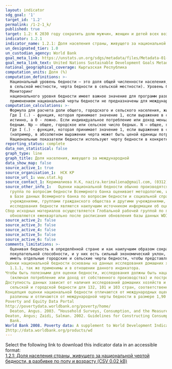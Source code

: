 ```yaml
---
layout: indicator
sdg_goal: '1'
target_id: '1.2'
permalink: /1-2-1_k/
published: true
target: 1.2: К 2030 году сократить долю мужчин, женщин и детей всех возрастов, живущих в нищете во всех её проявлениях, согласно национальным определениям, по крайней мере наполовину
indicator: 1.2.1
indicator_name: 1.2.1: Доля населения страны, живущего за национальной чертой бедности, в разбивке по полу и возрасту
un_designated_tier: 1.0
un_custodian_agency: World Bank
goal_meta_link: https://unstats.un.org/sdgs/metadata/files/Metadata-01-02-01.pdf
goal_meta_link_text: United Nations Sustainable Development Goals Metadata (PDF 98.2 KB)
national_geographical_coverage: Кыргызская Республика
computation_units: Доля (%)
computation_definitions: >-
  Национальный уровень бедности – это доля общей численности населения, живущая ниже национальной черты бедности. Уровень бедности в сельских районах – это процент сельского населения, живущего ниже национальной черты бедности (или в тех случаях, когда используется отдельная черта бедности
  в сельской местности, черта бедности в сельской местности). Уровень бедности в городах – это процент городского населения, живущего ниже национальной черты бедности (или в тех случаях, когда используется отдельная черта бедности в городах, черта бедности в городах).
  Мониторинг
  национального уровня бедности имеет важное значение для программ развития конкретной страны. Национальная черта бедности используется для получения более точных оценок бедности в соответствии с конкретными экономическими и социальными условиями страны. Показатели бедности, полученные с
  применением нацианальной черты бедности не предназначены для международного сопоставления по странам.
computation_calculations: >-
  Формула для расчета доли общего, городского и сельского населения, живущего за национальной чертой бедности, доля населения, живущего в условиях нищеты, выглядит следующим образом [INSERT CALCULATION HERE]
  Где I (.) - функция, которая принимает значение 1, если выражение в скобках
  истинно, а 0 - ложно. Если индивидуальное потребление или доход меньше национальной черты бедности z (например, в абсолютном выражении черта может быть ценой единицы потребления или в относительном выражении процентом от распределения доходов), то I (.) равна 1, и индивидуум считается
  бедным. Np – общее, городское или сельское число бедных. N – общее, городское или сельское население.
  Где I (.) - функция, которая принимает значение 1, если выражение в скобках истинно, а 0 - ложно. Если индивидуальное потребление или доход меньше национальной черты бедности z
  (например, в абсолютном выражении черта может быть ценой единицы потребления или в относительном выражении процентом от распределения доходов), то I (.) равна 1, и индивидуум считается бедным. Np – общее, городское или сельское число бедных. N – общее, городское или сельское население.
  Национальные показатели бедности используют черту бедности в конкретной стране, отражающую экономические и социальные условия страны.
reporting_status: complete
data_non_statistical: false
graph_type: line
graph_title: Доля населения, живущего за международной
data_show_map: false
source_active_1: true
source_organisation_1:  НСК КР
source_url_1: www.stat.kg
source_contact_1: Керималиева Н.К, nazira.kerimaliena@gmail.com, (0312) 32 46 91
source_other_info_1:   Оценки национальной бедности обычно производятся и принадлежат правительствам стран (например, Национальными статистическими офисами), а иногда с технической помощью со стороны Всемирного банка и ПРООН (UNDP). После опубликования национальной оценки бедности правительством, Глобальная
  группа по вопросам бедности Всемирного банка оценивает методологию, используемую правительством, по возможности оценивает оценки с необработанными данными и консультирует экономистов страны для публикации. Принятые оценки наряду с метаданными будут опубликованы в базе данных WDI, а также
  в Базе данных Всемирного банка по вопросам бедности и социальной справедливости.Другим источником является оценка бедности Всемирного банка. Всемирный банк периодически готовит оценки бедности для стран, в которых она активно участвует, в тесном сотрудничестве с национальными
  учреждениями, группами гражданского общества и другими учреждениями, занимающимися вопросами развития. Отчеты об оценках бедности сообщают о масштабах и причинах бедности и предлагают стратегии по ее сокращению. Они часто включают отдельные оценки городской и сельской бедности. Такие
  исследования бедности являются наилучшим источником информации об оценке бедности с использованием национальной черты бедности.
Сбор исходных материалов осуществляется Глобальной рабочей группой по проблемам бедности Всемирного банка. Данные в показателях мирового развития (WDI)
  обновляются ежеквартально после расписания обновления базы данных WDI.
source_active_2: false
source_active_3: false
source_active_4: false
source_active_5: false
source_active_6: false
comments_limitations: >-
  Оценивая бедность в определённой стране и как наилучшим образом сократить бедность в соответствии с национальными определениями, основное внимание уделяется черте бедности, которая считается подходящей для этой страны. Черты бедности в разных странах различаются с точки зрения их
  покупательной способности, и у них есть сильный экономический уклон, так что более богатые страны, как правило, принимают более высокий уровень жизни при определении бедности. Внутри страны стоимость жизни обычно выше в городских районах, чем в сельской местности. Некоторые страны могут
  иметь отдельные городские и сельские черты бедности, чтобы представлять различные покупательные способности.
Оценки национальной бедности основаны на данных исследования домашних хозяйств. Оговорки и ограничения, связанные с данными исследований, применяемые к разработке индикатора
  1.1.1, так же применимы и в отношении данного индикатора.
Чтобы быть полезными для оценки бедности, исследования должны быть национально репрезентативными. Они также должны включать достаточно информации для расчёта комплексной оценки общего потребления или доходов домашних хозяйств
  (включая потребление или доход от собственного производства) и построения правильно взвешенного распределения потребления или дохода на человека.
Доступность данных зависит от наличия исследований домашних хозяйств и анализа данных исследований. В настоящее время имеются данные об общей,
  сельской и городской бедности для 132, 101 и 103 стран, соответственно.
Концепция оценки национальной бедности отличаются от международных оценок бедности. Национальный уровень бедности определяется по чертам бедности по конкретным странам в местных валютах, которые в разных странах
  различны и отличаются от международной черты бедности в размере 1,90 долл. США в день. Таким образом, уровень национальной бедности нельзя сравнивать по странам или с уровнем бедности в 1,90 доллара за день.
Poverty and Equity Data Portal
http://povertydata.worldbank.org/poverty/home/
  Deaton, Angus. 2003. “Household Surveys, Consumption, and the Measurement of Poverty”. Economic Systems Research, Vol. 15, No. 2, June 2003
Deaton, Angus; Zaidi, Salman. 2002. Guidelines for Constructing Consumption Aggregates for Welfare Analysis. LSMS Working Paper; No. 135. World
  Bank.
World Bank 2008. Poverty data: A supplement to World Development Indicators 2008. Washington, DC.
2http://data.worldbank.org/products/wd
---
```

Select the following link to download this indicator data in an accessible format:<br>[1.2.1: Доля населения страны, живущего за национальной чертой бедности, в разбивке по полу и возрасту (CSV 0.02 kB)](https://sustainabledevelopment-uk.github.io/sdg-data/data/1-2-1_k.csv)